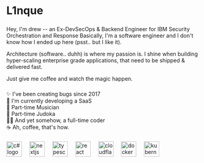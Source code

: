 <h1 align="left">L1nque</h1>

###

<p align="left">
  Hey, I'm drew -- an <span text="bold">Ex-DevSecOps & Backend Engineer for IBM Security Orchestration and Response</span>
  Basically, I'm a software engineer and I don't know how I ended up here (psst.. but I like it).

  Architecture (software.. duhh) is where my passion is. I shine when building hyper-scaling enterprise grade applications, that need to be shipped & delivered fast. 
  
  Just give me coffee and watch the magic happen.
</p>

###

<p align="left">
  ✨ I've been creating bugs since 2017<br>
  🎯 I'm currently developing a SaaS<br>
  🎸 Part-time Musician<br>
  🥋 Part-time Judoka<br>
  🧑‍💻 And yet somehow, a full-time coder<br>
  ☕ Ah, coffee, that's how.
</p>

###

<div align="left">
  <img src="https://cdn.jsdelivr.net/gh/devicons/devicon/icons/csharp/csharp-original.svg" height="40" alt="c# logo"  />
  <img width="12" />
  <img src="https://cdn.jsdelivr.net/gh/devicons/devicon/icons/nextjs/nextjs-original.svg" height="40" alt="nextjs logo"  />
  <img width="12" />
  <img src="https://cdn.jsdelivr.net/gh/devicons/devicon/icons/typescript/typescript-original.svg" height="40" alt="typescript logo"  />
  <img width="12" />
  <img src="https://cdn.jsdelivr.net/gh/devicons/devicon/icons/react/react-original.svg" height="40" alt="react logo"  />
  <img width="12" />
  <img src="https://cdn.jsdelivr.net/gh/devicons/devicon/icons/cloudflare/cloudflare-original.svg" height="40" alt="cloudflare logo"  />
  <img width="12" />
  <img src="https://cdn.jsdelivr.net/gh/devicons/devicon/icons/docker/docker-original.svg" height="40" alt="docker logo"  />
  <img width="12" />
  <img src="https://cdn.jsdelivr.net/gh/devicons/devicon/icons/kubernetes/kubernetes-original.svg" height="40" alt="kubernetes logo"  />
  <img width="12" />
</div>

###
